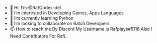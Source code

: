 - 👋 Hi, I’m @RafCodes-del
- 👀 I’m interested in Developing Games, Apps Languages
- 🌱 I’m currently learning Python
- 💞️ I’m looking to collaborate on Batch Developers
- 📫 How to reach me By Discord My Username is Rafplays#5116
Also I Need Contributors For RafL
<!---
RafCodes-del/RafCodes-del is a ✨ special ✨ repository because its `README.md` (this file) appears on your GitHub profile.
You can click the Preview link to take a look at your changes.
--->
